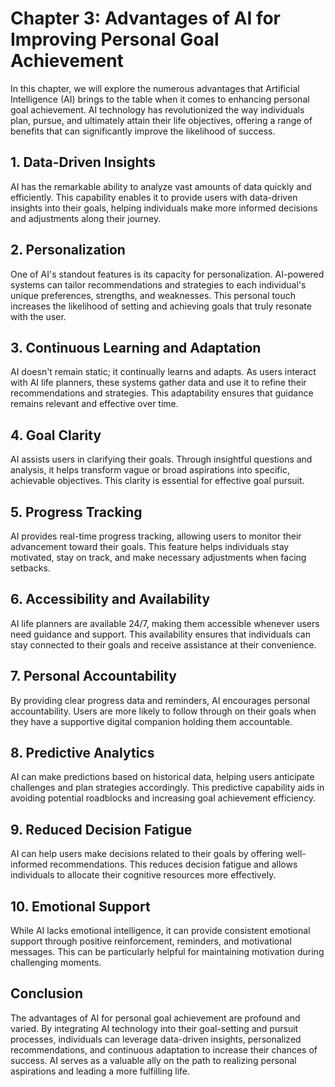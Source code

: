 Chapter 3: Advantages of AI for Improving Personal Goal Achievement
===================================================================

In this chapter, we will explore the numerous advantages that Artificial Intelligence (AI) brings to the table when it comes to enhancing personal goal achievement. AI technology has revolutionized the way individuals plan, pursue, and ultimately attain their life objectives, offering a range of benefits that can significantly improve the likelihood of success.

**1. Data-Driven Insights**
---------------------------

AI has the remarkable ability to analyze vast amounts of data quickly and efficiently. This capability enables it to provide users with data-driven insights into their goals, helping individuals make more informed decisions and adjustments along their journey.

**2. Personalization**
----------------------

One of AI's standout features is its capacity for personalization. AI-powered systems can tailor recommendations and strategies to each individual's unique preferences, strengths, and weaknesses. This personal touch increases the likelihood of setting and achieving goals that truly resonate with the user.

**3. Continuous Learning and Adaptation**
-----------------------------------------

AI doesn't remain static; it continually learns and adapts. As users interact with AI life planners, these systems gather data and use it to refine their recommendations and strategies. This adaptability ensures that guidance remains relevant and effective over time.

**4. Goal Clarity**
-------------------

AI assists users in clarifying their goals. Through insightful questions and analysis, it helps transform vague or broad aspirations into specific, achievable objectives. This clarity is essential for effective goal pursuit.

**5. Progress Tracking**
------------------------

AI provides real-time progress tracking, allowing users to monitor their advancement toward their goals. This feature helps individuals stay motivated, stay on track, and make necessary adjustments when facing setbacks.

**6. Accessibility and Availability**
-------------------------------------

AI life planners are available 24/7, making them accessible whenever users need guidance and support. This availability ensures that individuals can stay connected to their goals and receive assistance at their convenience.

**7. Personal Accountability**
------------------------------

By providing clear progress data and reminders, AI encourages personal accountability. Users are more likely to follow through on their goals when they have a supportive digital companion holding them accountable.

**8. Predictive Analytics**
---------------------------

AI can make predictions based on historical data, helping users anticipate challenges and plan strategies accordingly. This predictive capability aids in avoiding potential roadblocks and increasing goal achievement efficiency.

**9. Reduced Decision Fatigue**
-------------------------------

AI can help users make decisions related to their goals by offering well-informed recommendations. This reduces decision fatigue and allows individuals to allocate their cognitive resources more effectively.

**10. Emotional Support**
-------------------------

While AI lacks emotional intelligence, it can provide consistent emotional support through positive reinforcement, reminders, and motivational messages. This can be particularly helpful for maintaining motivation during challenging moments.

**Conclusion**
--------------

The advantages of AI for personal goal achievement are profound and varied. By integrating AI technology into their goal-setting and pursuit processes, individuals can leverage data-driven insights, personalized recommendations, and continuous adaptation to increase their chances of success. AI serves as a valuable ally on the path to realizing personal aspirations and leading a more fulfilling life.
